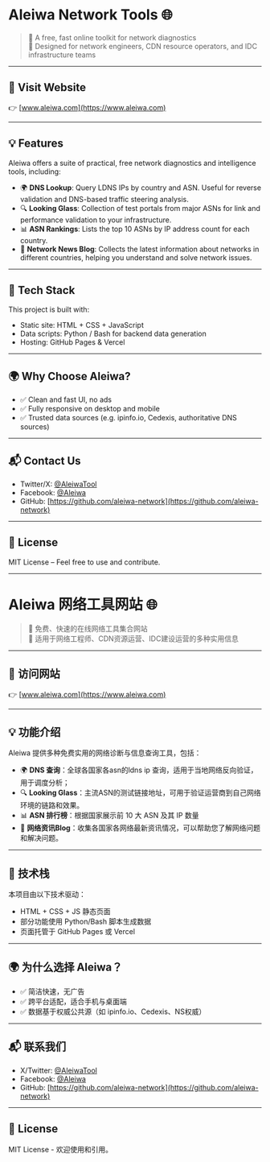 # Aleiwa Network Tools 🌐

> 🚀 A free, fast online toolkit for network diagnostics  
> 🧰 Designed for network engineers, CDN resource operators, and IDC infrastructure teams

---

## 🔗 Visit Website

👉 [www.aleiwa.com](https://www.aleiwa.com)

---

## 💡 Features

Aleiwa offers a suite of practical, free network diagnostics and intelligence tools, including:

- 🌍 **DNS Lookup**: Query LDNS IPs by country and ASN. Useful for reverse validation and DNS-based traffic steering analysis.
- 🔍 **Looking Glass**: Collection of test portals from major ASNs for link and performance validation to your infrastructure.
- 📊 **ASN Rankings**: Lists the top 10 ASNs by IP address count for each country.
- 📅 **Network News Blog**: Collects the latest information about networks in different countries, helping you understand and solve network issues.

---

## 🧱 Tech Stack

This project is built with:

- Static site: HTML + CSS + JavaScript
- Data scripts: Python / Bash for backend data generation
- Hosting: GitHub Pages & Vercel

---

## 🌍 Why Choose Aleiwa?

- ✅ Clean and fast UI, no ads
- ✅ Fully responsive on desktop and mobile
- ✅ Trusted data sources (e.g. ipinfo.io, Cedexis, authoritative DNS sources)

---

## 📬 Contact Us

- Twitter/X: [@AleiwaTool](https://x.com/AleiwaTool)
- Facebook: [@Aleiwa](https://www.facebook.com/jash.zheng.5)
- GitHub: [https://github.com/aleiwa-network](https://github.com/aleiwa-network)

---

## 📜 License

MIT License – Feel free to use and contribute.

------------------------------------------------------------------------------------------------------------------------------------------------

# Aleiwa 网络工具网站 🌐

> 🚀 免费、快速的在线网络工具集合网站  
> 🧰 适用于网络工程师、CDN资源运营、IDC建设运营的多种实用信息

---

## 🔗 访问网站

👉 [www.aleiwa.com](https://www.aleiwa.com)

---

## 💡 功能介绍

Aleiwa 提供多种免费实用的网络诊断与信息查询工具，包括：

- 🌍 **DNS 查询**：全球各国家各asn的ldns ip 查询，适用于当地网络反向验证，用于调度分析；
- 🔍 **Looking Glass**：主流ASN的测试链接地址，可用于验证运营商到自己网络环境的链路和效果。
- 📊 **ASN 排行榜**：根据国家展示前 10 大 ASN 及其 IP 数量
- 📅 **网络资讯Blog**：收集各国家各网络最新资讯情况，可以帮助您了解网络问题和解决问题。 

---

## 🧱 技术栈

本项目由以下技术驱动：

- HTML + CSS + JS 静态页面
- 部分功能使用 Python/Bash 脚本生成数据
- 页面托管于 GitHub Pages 或 Vercel

---

## 🌍 为什么选择 Aleiwa？

- ✅ 简洁快速，无广告
- ✅ 跨平台适配，适合手机与桌面端
- ✅ 数据基于权威公共源（如 ipinfo.io、Cedexis、NS权威）

---

## 📬 联系我们

- X/Twitter: [@AleiwaTool](https://x.com/AleiwaTool)
- Facebook: [@Aleiwa](https://www.facebook.com/jash.zheng.5)
- GitHub: [https://github.com/aleiwa-network](https://github.com/aleiwa-network)

---

## 📜 License

MIT License - 欢迎使用和引用。
